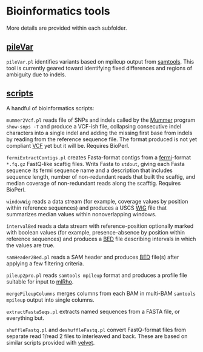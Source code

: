 Bioinformatics tools
====================

More details are provided within each subfolder.

[pileVar](https://github.com/douglasgscofield/bioinfo/tree/master/pileVar)
-------

`pileVar.pl` identifies variants based on mpileup output from
[samtools](http://samtools.sourcefourge.net).  This tool is currently geared
toward identifying fixed differences and regions of ambiguity due to indels.


[scripts](https://github.com/douglasgscofield/bioinfo/tree/master/scripts)
-------

A handful of bioinformatics scripts:

`mummer2Vcf.pl`
reads file of SNPs and indels called by the [Mummer][] program `show-snps -T` and produce a VCF-ish file, collapsing consecutive indel characters into a single indel and adding the missing first base from indels by reading from the reference sequence file.  The format produced is not yet compliant [VCF][] yet but it will be.  Requires BioPerl.

`fermiExtractContigs.pl`
creates Fasta-format contigs from a [fermi][]-format `*.fq.gz` FastQ-like scaftig files.  Writs Fasta to `stdout`, giving each Fasta sequence its fermi sequence name and a description that includes sequence length, number of non-redundant reads that built the scaftig, and median coverage of non-redundant reads along the scafftig.  Requires BioPerl.

`windowWig`
reads a data stream (for example, coverage values by position within reference sequences) and
produces a USCS [WIG][] file that summarizes median values within nonoverlapping windows. 

`intervalBed`
reads a data stream with reference-position optionally marked with boolean values (for example, 
presence-absence by position within reference sequences) and produces a [BED][] file 
describing intervals in which the values are true.

`samHeader2Bed.pl` 
reads a SAM header and produces [BED][] file(s) after applying a few filtering criteria.

`pileup2pro.pl`
reads `samtools mpileup` format and produces a profile file suitable for input to [mlRho][].

`mergePileupColumns`
merges columns from each BAM in multi-BAM `samtools mpileup` output into single columns.

`extractFastaSeqs.pl`
extracts named sequences from a FASTA file, or everything but.

`shuffleFastq.pl` and `deshuffleFastq.pl`
convert FastQ-format files from separate read 1/read 2 files to interleaved and back.  These are based on similar scripts provided with [velvet][].


[WIG]:  http://genome.ucsc.edu/goldenPath/help/wiggle.html
[Mummer]:  http://mummer.sourceforge.net
[VCF]:  http://www.1000genomes.org/wiki/Analysis/Variant%20Call%20Format/vcf-variant-call-format-version-41
[fermi]:  https://github.com/lh3/fermi
[BED]:  http://genome.ucsc.edu/FAQ/FAQformat.html#format1
[mlRho]:  http://guanine.evolbio.mpg.de/mlRho
[velvet]: http://www.ebi.ac.uk/~zerbino/velvet
